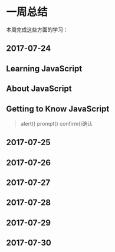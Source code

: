 # 一周总结
本周完成这些方面的学习：

## 2017-07-24
## Learning JavaScript
## About JavaScript
## Getting to Know JavaScript
> alert()  prompt()  confirm()确认 
## 2017-07-25
## 2017-07-26
## 2017-07-27
## 2017-07-28
## 2017-07-29
## 2017-07-30
